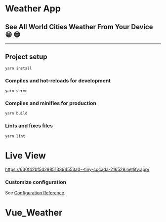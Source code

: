 # Weather App

## See All World Cities Weather From Your Device :grin: :grin:
------------------------------------------------------------------
## Project setup
```
yarn install
```

### Compiles and hot-reloads for development
```
yarn serve
```

### Compiles and minifies for production
```
yarn build
```

### Lints and fixes files
```
yarn lint
```

# Live View
https://630f42bf5d298513394553a0--tiny-cocada-216529.netlify.app/

### Customize configuration
See [Configuration Reference](https://cli.vuejs.org/config/).
# Vue_Weather
